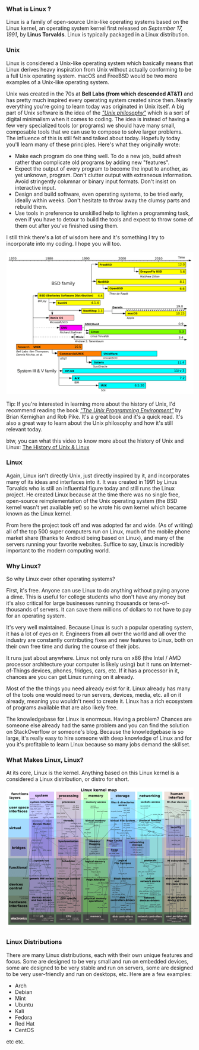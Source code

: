 ### What is Linux ?
Linux is a family of open-source Unix-like operating systems based on the Linux kernel, an operating system kernel first released on *September 17, 1991*, by **Linus Torvalds**. Linux is typically packaged in a Linux distribution.


### Unix
Linux is considered a Unix-like operating system which basically means that Linux derives heavy inspiration from Unix without actually conforming to be a full Unix operating system. macOS and FreeBSD would be two more examples of a Unix-like operating system.



Unix was created in the 70s at **Bell Labs (from which descended AT&T)** and has pretty much inspired every operating system created since then. Nearly everything you're going to learn today was originated in Unix itself. A big part of Unix software is the idea of the [*"Unix philosophy"*](https://en.wikipedia.org/wiki/Unix_philosophy) which is a sort of digital minimalism when it comes to coding. The idea is instead of having a few very specialized tools (or programs) we should have many small, composable tools that we can use to compose to solve larger problems. The influence of this is still felt and talked about today. Hopefully today you'll learn many of these principles. Here's what they originally wrote:

- Make each program do one thing well. To do a new job, build afresh rather than complicate old programs by adding new "features".
- Expect the output of every program to become the input to another, as yet unknown, program. Don't clutter output with extraneous information. Avoid stringently columnar or binary input formats. Don't insist on interactive input.
- Design and build software, even operating systems, to be tried early, ideally within weeks. Don't hesitate to throw away the clumsy parts and rebuild them.
- Use tools in preference to unskilled help to lighten a programming task, even if you have to detour to build the tools and expect to throw some of them out after you've finished using them.


I still think there's a lot of wisdom here and it's something I try to incorporate into my coding. I hope you will too.

![Linux TimeLine](../assets/linux_timeline.png)


Tip: If you're interested in learning more about the history of Unix, I'd recommend reading the book [*"The Unix Programming Environment"*](https://en.wikipedia.org/wiki/The_Unix_Programming_Environment) by Brian Kernighan and Rob Pike. It's a great book and it's a quick read. It's also a great way to learn about the Unix philosophy and how it's still relevant today.

btw, you can what this video to know more about the history of Unix and Linux: [The History of Unix & Linux](https://www.youtube.com/watch?v=tc4ROCJYbm0)



### Linux
Again, Linux isn't directly Unix, just directly inspired by it, and incorporates many of its ideas and interfaces into it. It was created in 1991 by Linus Torvalds who is still an influential figure today and still runs the Linux project. He created Linux because at the time there was no single free, open-source reimplementation of the Unix operating system (the BSD kernel wasn't yet available yet) so he wrote his own kernel which became known as the Linux kernel.

From here the project took off and was adopted far and wide. (As of writing) all of the top 500 super computers run on Linux, much of the mobile phone market share (thanks to Android being based on Linux), and many of the servers running your favorite websites. Suffice to say, Linux is incredibly important to the modern computing world.

### Why Linux?
So why Linux over other operating systems?

First, it's free. Anyone can use Linux to do anything without paying anyone a dime. This is useful for college students who don't have any money but it's also critical for large businesses running thousands or tens-of-thousands of servers. It can save them millions of dollars to not have to pay for an operating system.

It's very well maintained. Because Linux is such a popular operating system, it has a lot of eyes on it. Engineers from all over the world and all over the industry are constantly contributing fixes and new features to Linux, both on their own free time and during the course of their jobs.

It runs just about anywhere. Linux not only runs on x86 (the Intel / AMD processor architecture your computer is likely using) but it runs on Internet-of-Things devices, phones, fridges, cars, etc. If it has a processor in it, chances are you can get Linux running on it already.


Most of the the things you need already exist for it. Linux already has many of the tools one would need to run servers, devices, media, etc. all on it already, meaning you wouldn't need to create it. Linux has a rich ecosystem of programs available that are also likely free.

The knowledgebase for Linux is enormous. Having a problem? Chances are someone else already had the same problem and you can find the solution on StackOverflow or someone's blog. Because the knowledgebase is so large, it's really easy to hire someone with deep knowledge of Linux and for you it's profitable to learn Linux because so many jobs demand the skillset.

### What Makes Linux, Linux?
At its core, Linux is the kernel. Anything based on this Linux kernel is a considered a Linux distribution, or distro for short.

![Linux Kernel Map](../assets/linux_kernel_map.png)

### Linux Distributions
There are many Linux distributions, each with their own unique features and focus. Some are designed to be very small and run on embedded devices, some are designed to be very stable and run on servers, some are designed to be very user-friendly and run on desktops, etc. Here are a few examples:
* Arch
* Debian
* Mint
* Ubuntu
* Kali
* Fedora
* Red Hat
* CentOS

etc etc.